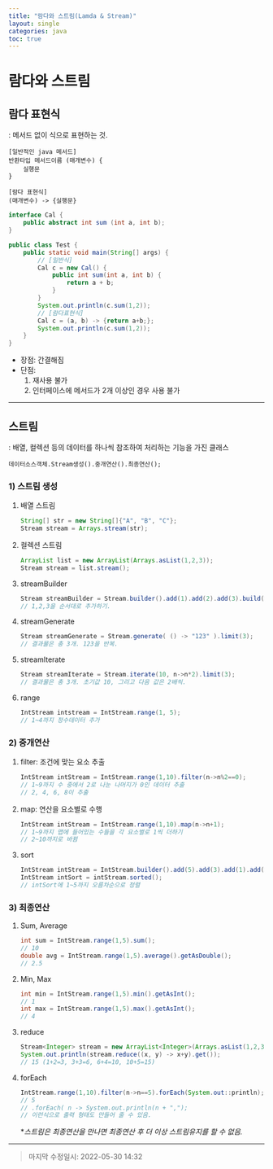 ```yaml
---
title: "람다와 스트림(Lamda & Stream)"
layout: single
categories: java
toc: true
---
```


 

# 람다와 스트림



## 람다 표현식

: 메서드 없이 식으로 표현하는 것.

```
[일반적인 java 메서드]
반환타입 메서드이름 (매개변수) {
	실행문
}

[람다 표현식]
(매개변수) -> {실행문}
```

```java
interface Cal {
    public abstract int sum (int a, int b);
}

public class Test {
    public static void main(String[] args) {
        // [일반식]
        Cal c = new Cal() {
            public int sum(int a, int b) {
                return a + b;
            }
        }
        System.out.println(c.sum(1,2));
        // [람다표현식]
        Cal c = (a, b) -> {return a+b;};
        System.out.println(c.sum(1,2));
    }
}
```

- 장점: 간결해짐
- 단점: 
  1. 재사용 불가
  2. 인터페이스에 메서드가 2개 이상인 경우 사용 불가

------



## 스트림

: 배열, 컬렉션 등의 데이터를 하나씩 참조하여 처리하는 기능을 가진 클래스

```
데이터소스객체.Stream생성().중개연산().최종연산();
```

### 1) 스트림 생성

1. 배열 스트림

   ```java
   String[] str = new String[]{"A", "B", "C"};
   Stream stream = Arrays.stream(str);
   ```

2. 컬렉션 스트림

   ```java
   ArrayList list = new ArrayList(Arrays.asList(1,2,3));
   Stream stream = list.stream();
   ```

3. streamBuilder

   ```java
   Stream streamBuilder = Stream.builder().add(1).add(2).add(3).build();
   // 1,2,3을 순서대로 추가하기.
   ```

4. streamGenerate

   ```java
   Stream streamGenerate = Stream.generate( () -> "123" ).limit(3);
   // 결과물은 총 3개. 123을 반복.
   ```

5. streamIterate

   ```java
   Stream streamIterate = Stream.iterate(10, n->n*2).limit(3);
   // 결과물은 총 3개. 초기값 10, 그리고 다음 값은 2배씩.
   ```

6. range

   ```java
   IntStream intstream = IntStream.range(1, 5);
   // 1~4까지 정수데이터 추가
   ```



### 2) 중개연산

1. filter: 조건에 맞는 요소 추출

   ```java
   IntStream intStream = IntStream.range(1,10).filter(n->n%2==0);
   // 1~9까지 수 중에서 2로 나눈 나머지가 0인 데이터 추출
   // 2, 4, 6, 8이 추출
   ```

2. map: 연산을 요소별로 수행

   ```java
   IntStream intStream = IntStream.range(1,10).map(n->n+1);
   // 1~9까지 맵에 들어있는 수들을 각 요소별로 1씩 더하기
   // 2~10까지로 바뀜
   ```

3. sort

   ```java
   IntStream intStream = IntStream.builder().add(5).add(3).add(1).add(2).add(4).build();
   IntStream intSort = intStream.sorted();
   // intSort에 1~5까지 오름차순으로 정렬
   ```

   

### 3) 최종연산

1. Sum, Average

   ```java
   int sum = IntStream.range(1,5).sum();
   // 10
   double avg = IntStream.range(1,5).average().getAsDouble();
   // 2.5
   ```

2. Min, Max

   ```java
   int min = IntStream.range(1,5).min().getAsInt();
   // 1
   int max = IntStream.range(1,5).max().getAsInt();
   // 4
   ```

3. reduce

   ```java
   Stream<Integer> stream = new ArrayList<Integer>(Arrays.asList(1,2,3,4,5)).stream();
   System.out.println(stream.reduce((x, y) -> x+y).get());
   // 15 (1+2=3, 3+3=6, 6+4=10, 10+5=15)
   ```

4. forEach

   ```java
   IntStream.range(1,10).filter(n->n==5).forEach(System.out::println);
   // 5
   // .forEach( n -> System.out.println(n + ",");
   // 이런식으로 출력 형태도 만들어 줄 수 있음.
   ```

   **스트림은 최종연산을 만나면 최종연산 후 더 이상 스트림유지를 할 수 없음.*

------

> 마지막 수정일시: 2022-05-30 14:32